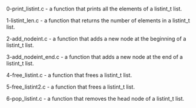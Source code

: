 0-print_listint.c - a function that prints all the elements of a listint_t list.

1-listint_len.c - a function that returns the number of elements in a listint_t list.

2-add_nodeint.c - a function that adds a new node at the beginning of a listint_t list.

3-add_nodeint_end.c - a function that adds a new node at the end of a listint_t list.

4-free_listint.c - a function that frees a listint_t list.

5-free_listint2.c - a function that frees a listint_t list.

6-pop_listint.c - a function that removes the head node of a listint_t list.